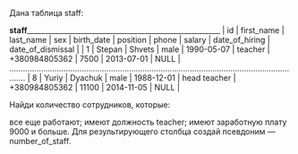 Дана таблица staff:

____________________________________staff__________________________________________________________________________________________
| id  |	first_name | last_name | sex    | birth_date | position     | phone         | salary | date_of_hiring | date_of_dismissal |
| 1   |	Stepan     | Shvets    | male   | 1990-05-07 | teacher      | +380984805362 | 7500   | 2013-07-01     | NULL              |
...................................................................................................................................
| 8   | Yuriy      | Dyachuk   | male   | 1988-12-01 | head teacher | +380984805362 | 11100  | 2014-11-05     | NULL              |

Найди количество сотрудников, которые:

все еще работают;
имеют должность teacher;
имеют заработную плату 9000 и больше.
Для результирующего столбца создай псевдоним — number_of_staff.